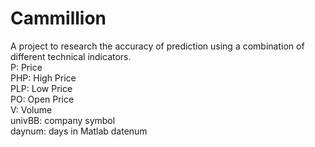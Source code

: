 # Cammillion

A project to research the accuracy of prediction using a combination of different technical indicators.\
P: Price\
PHP: High Price\
PLP: Low Price\
PO: Open Price\
V: Volume\
univBB: company symbol\
daynum: days in Matlab datenum
